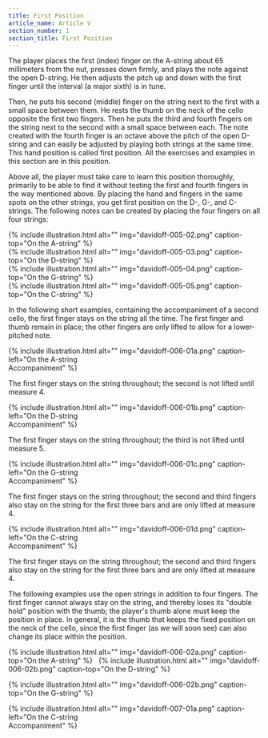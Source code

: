```yaml
---
title: First Position
article_name: Article V
section_number: 1
section_title: First Position
---
```


The player places the first (index) finger on the A-string about 65 millimeters from the nut, presses down firmly, and plays the note against the open D-string. He then adjusts the pitch up and down with the first finger until the interval (a major sixth) is in tune.

Then, he puts his second (middle) finger on the string next to the first with a small space between them. He rests the thumb on the neck of the cello opposite the first two fingers. Then he puts the third and fourth fingers on the string next to the second with a small space between each. The note created with the fourth finger is an octave above the pitch of the open D-string and can easily be adjusted by playing both strings at the same time. This hand position is called first position. All the exercises and examples in this section are in this position.

Above all, the player must take care to learn this position thoroughly, primarily to be able to find it without testing the first and fourth fingers in the way mentioned above. By placing the hand and fingers in the same spots on the other strings, you get first position on the D-, G-, and C-strings. The following notes can be created by placing the four fingers on all four strings: 

<div class="row">
<div class="col-md-3">
{% include illustration.html alt="" img="davidoff-005-02.png" caption-top="On the A-string" %}
</div><div class="col-md-3">
{% include illustration.html alt="" img="davidoff-005-03.png" caption-top="On the D-string" %}
</div><div class="col-md-3">
{% include illustration.html alt="" img="davidoff-005-04.png" caption-top="On the G-string" %}
</div><div class="col-md-3">
{% include illustration.html alt="" img="davidoff-005-05.png" caption-top="On the C-string" %}
</div>
</div>

In the following short examples, containing the accompaniment of a second cello, the first finger stays on the string all the time. The first finger and thumb remain in place; the other fingers are only lifted to allow for a lower-pitched note. 

<div class="row">
<div class="col-md-6">
{% include illustration.html alt="" img="davidoff-006-01a.png" caption-left="On the A-string <br>Accompaniment" %}
</div><div class="col-md-6"><p class="illustration-description">
The first finger stays on the string throughout; the second is not lifted until measure 4.
</p></div>
<div class="col-md-6">
{% include illustration.html alt="" img="davidoff-006-01b.png" caption-left="On the D-string <br>Accompaniment" %}
</div><div class="col-md-6"><p class="illustration-description">
The first finger stays on the string throughout; the third is not lifted until measure 5.
</p></div>
<div class="col-md-6">
{% include illustration.html alt="" img="davidoff-006-01c.png" caption-left="On the G-string <br>Accompaniment" %}
</div><div class="col-md-6"><p class="illustration-description">
The first finger stays on the string throughout; the second and third fingers also stay on the string for the first three bars and are only lifted at measure 4.
</p></div>
<div class="col-md-6">
{% include illustration.html alt="" img="davidoff-006-01d.png" caption-left="On the C-string <br>Accompaniment" %} 
</div><div class="col-md-6"><p class="illustration-description">
The first finger stays on the string throughout; the second and third fingers also stay on the string for the first three bars and are only lifted at measure 4.
</p></div>
</div>

The following examples use the open strings in addition to four fingers. The first finger cannot always stay on the string, and thereby loses its "double hold" position with the thumb; the player's thumb alone must keep the position in place. In general, it is the thumb that keeps the fixed position on the neck of the cello, since the first finger (as we will soon see) can also change its place within the position. 

{% include illustration.html alt="" img="davidoff-006-02a.png" caption-top="On the A-string" %}
 
{% include illustration.html alt="" img="davidoff-006-02b.png" caption-top="On the D-string" %}

{% include illustration.html alt="" img="davidoff-006-02b.png" caption-top="On the G-string" %}

{% include illustration.html alt="" img="davidoff-007-01a.png" caption-left="On the C-string <br>Accompaniment" %}

